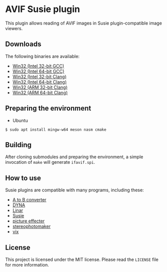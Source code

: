 # AVIF Susie plugin

This plugin allows reading of AVIF images in Susie plugin-compatible image viewers.

## Downloads

The following binaries are available:  
* [Win32 (Intel 32-bit GCC)](https://github.com/uyjulian/ifavif/releases/latest/download/ifavif.intel32.gcc.7z)  
* [Win32 (Intel 64-bit GCC)](https://github.com/uyjulian/ifavif/releases/latest/download/ifavif.intel64.gcc.7z)  
* [Win32 (Intel 32-bit Clang)](https://github.com/uyjulian/ifavif/releases/latest/download/ifavif.intel32.clang.7z)  
* [Win32 (Intel 64-bit Clang)](https://github.com/uyjulian/ifavif/releases/latest/download/ifavif.intel64.clang.7z)  
* [Win32 (ARM 32-bit Clang)](https://github.com/uyjulian/ifavif/releases/latest/download/ifavif.arm32.clang.7z)  
* [Win32 (ARM 64-bit Clang)](https://github.com/uyjulian/ifavif/releases/latest/download/ifavif.arm64.clang.7z)  

## Preparing the environment

* Ubuntu
```
$ sudo apt install mingw-w64 meson nasm cmake
```

## Building

After cloning submodules and preparing the environment, a simple invocation of `make` will generate `ifavif.spi`.  

## How to use

Susie plugins are compatible with many programs, including these:

- [A to B converter](http://www.asahi-net.or.jp/~KH4S-SMZ/spi/abc/index.html)  
- [DYNA](https://hp.vector.co.jp/authors/VA004117/dyna.html)  
- [Linar](http://hp.vector.co.jp/authors/VA015839/)  
- [Susie](http://www.digitalpad.co.jp/~takechin/betasue.html#susie32)  
- [picture effecter](http://www.asahi-net.or.jp/~DS8H-WTNB/software/index.html)  
- [stereophotomaker](http://stereo.jpn.org/eng/stphmkr/)  
- [vix](http://www.forest.impress.co.jp/library/software/vix/)  

## License

This project is licensed under the MIT license. Please read the `LICENSE` file for more information.
